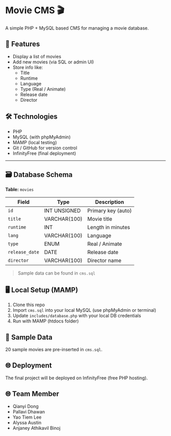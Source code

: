 # Movie CMS 🎬

A simple PHP + MySQL based CMS for managing a movie database.

## 📁 Features

- Display a list of movies
- Add new movies (via SQL or admin UI)
- Store info like:
  - Title
  - Runtime
  - Language
  - Type (Real / Animate)
  - Release date
  - Director

## 🛠️ Technologies

- PHP 
- MySQL (with phpMyAdmin)
- MAMP (local testing)
- Git / GitHub for version control
- InfinityFree (final deployment)

---

## 🗃️ Database Schema

**Table:** `movies`

| Field        | Type            | Description          |
|--------------|------------------|----------------------|
| `id`         | INT UNSIGNED     | Primary key (auto)   |
| `title`      | VARCHAR(100)     | Movie title          |
| `runtime`    | INT              | Length in minutes    |
| `lang`       | VARCHAR(100)     | Language             |
| `type`       | ENUM             | Real / Animate       |
| `release_date` | DATE          | Release date         |
| `director`   | VARCHAR(100)     | Director name        |

> Sample data can be found in `cms.sql`

## 🖥️ Local Setup (MAMP)

1. Clone this repo
2. Import `cms.sql` into your local MySQL (use phpMyAdmin or terminal)
3. Update `includes/database.php` with your local DB credentials
4. Run with MAMP (htdocs folder)

## 🧪 Sample Data

20 sample movies are pre-inserted in `cms.sql`.



## 🌐 Deployment

The final project will be deployed on InfinityFree (free PHP hosting).

## 🌐 Team Member
- Qianyi Dong
- Pallavi Dhawan
- Yao Tiem Lee
- Alyssa Austin
- Anjaney Athikavil Binoj
